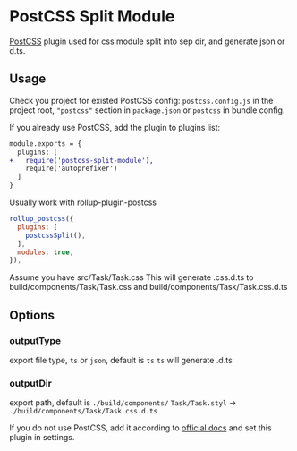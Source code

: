 # PostCSS Split Module

[PostCSS] plugin used for css module split into sep dir, and generate json or d.ts.

[PostCSS]: https://github.com/postcss/postcss

## Usage

Check you project for existed PostCSS config: `postcss.config.js`
in the project root, `"postcss"` section in `package.json`
or `postcss` in bundle config.

If you already use PostCSS, add the plugin to plugins list:

```diff
module.exports = {
  plugins: [
+   require('postcss-split-module'),
    require('autoprefixer')
  ]
}
```

Usually work with rollup-plugin-postcss
```js
rollup_postcss({
  plugins: [
    postcssSplit(),
  ],
  modules: true,
}),
```
Assume you have src/Task/Task.css
This will generate .css.d.ts to build/components/Task/Task.css and build/components/Task/Task.css.d.ts

## Options

### outputType

export file type, `ts` or `json`, default is `ts`
`ts` will generate .d.ts

### outputDir

export path, default is `./build/components/`
`Task/Task.styl` -> `./build/components/Task/Task.css.d.ts`

If you do not use PostCSS, add it according to [official docs]
and set this plugin in settings.

[official docs]: https://github.com/postcss/postcss#usage
